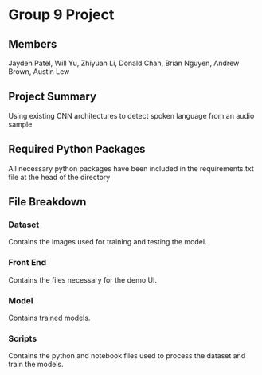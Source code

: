 # Group 9 Project
## Members
Jayden Patel,
Will Yu,
Zhiyuan Li,
Donald Chan,
Brian Nguyen,
Andrew Brown,
Austin Lew

## Project Summary
Using existing CNN architectures to detect spoken language from an audio sample

## Required Python Packages
All necessary python packages have been included in the requirements.txt file at the head of the directory

## File Breakdown
### Dataset
Contains the images used for training and testing the model.

### Front End
Contains the files necessary for the demo UI. 

### Model
Contains trained models.

### Scripts
Contains the python and notebook files used to process the dataset and train the models.
